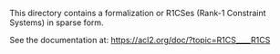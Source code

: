 This directory contains a formalization or R1CSes (Rank-1 Constraint Systems) in sparse form.

See the documentation at:
https://acl2.org/doc/?topic=R1CS____R1CS